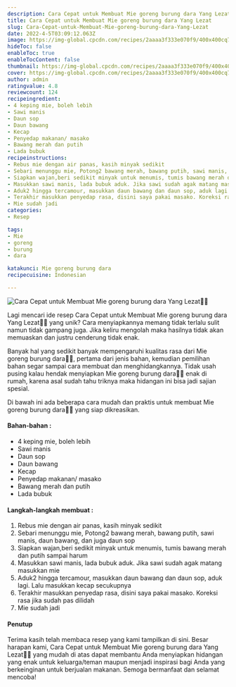 ```yaml
---
description: Cara Cepat untuk Membuat Mie goreng burung dara Yang Lezat"
title: Cara Cepat untuk Membuat Mie goreng burung dara Yang Lezat
slug: Cara-Cepat-untuk-Membuat-Mie-goreng-burung-dara-Yang-Lezat
date: 2022-4-5T03:09:12.063Z
image: https://img-global.cpcdn.com/recipes/2aaaa3f333e070f9/400x400cq70/photo.jpg
hideToc: false
enableToc: true
enableTocContent: false
thumbnail: https://img-global.cpcdn.com/recipes/2aaaa3f333e070f9/400x400cq70/photo.jpg
cover: https://img-global.cpcdn.com/recipes/2aaaa3f333e070f9/400x400cq70/photo.jpg
author: admin
ratingvalue: 4.8
reviewcount: 124
recipeingredient:
- 4 keping mie, boleh lebih
- Sawi manis
- Daun sop
- Daun bawang
- Kecap
- Penyedap makanan/ masako
- Bawang merah dan putih
- Lada bubuk
recipeinstructions:
- Rebus mie dengan air panas, kasih minyak sedikit
- Sebari menunggu mie, Potong2 bawang merah, bawang putih, sawi manis, daun bawang, dan juga daun sop
- Siapkan wajan,beri sedikit minyak untuk menumis, tumis bawang merah dan putih sampai harum
- Masukkan sawi manis, lada bubuk aduk. Jika sawi sudah agak matang masukkan mie
- Aduk2 hingga tercamour, masukkan daun bawang dan daun sop, aduk lagi. Lalu masukkan kecap secukupnya
- Terakhir masukkan penyedap rasa, disini saya pakai masako. Koreksi rasa jika sudah pas dilidah
- Mie sudah jadi
categories:
- Resep

tags:
- Mie
- goreng
- burung
- dara

katakunci: Mie goreng burung dara
recipecuisine: Indonesian

---
```


![Cara Cepat untuk Membuat Mie goreng burung dara Yang Lezat👩‍🍳](https://img-global.cpcdn.com/recipes/2aaaa3f333e070f9/400x400cq70/photo.jpg)

Lagi mencari ide resep Cara Cepat untuk Membuat Mie goreng burung dara Yang Lezat👩‍🍳 yang unik? Cara menyiapkannya memang tidak terlalu sulit namun tidak gampang juga. Jika keliru mengolah maka hasilnya tidak akan memuaskan dan justru cenderung tidak enak.

Banyak hal yang sedikit banyak mempengaruhi kualitas rasa dari Mie goreng burung dara👩‍🍳, pertama dari jenis bahan, kemudian pemilihan bahan segar sampai cara membuat dan menghidangkannya. Tidak usah pusing kalau hendak menyiapkan Mie goreng burung dara👩‍🍳 enak di rumah, karena asal sudah tahu triknya maka hidangan ini bisa jadi sajian spesial.

Di bawah ini ada beberapa cara mudah dan praktis untuk membuat Mie goreng burung dara👩‍🍳 yang siap dikreasikan.

<!--inarticleads1-->

#### Bahan-bahan :

- 4 keping mie, boleh lebih
- Sawi manis
- Daun sop
- Daun bawang
- Kecap
- Penyedap makanan/ masako
- Bawang merah dan putih
- Lada bubuk

<!--inarticleads2-->

#### Langkah-langkah membuat :

1. Rebus mie dengan air panas, kasih minyak sedikit
1. Sebari menunggu mie, Potong2 bawang merah, bawang putih, sawi manis, daun bawang, dan juga daun sop
1. Siapkan wajan,beri sedikit minyak untuk menumis, tumis bawang merah dan putih sampai harum
1. Masukkan sawi manis, lada bubuk aduk. Jika sawi sudah agak matang masukkan mie
1. Aduk2 hingga tercamour, masukkan daun bawang dan daun sop, aduk lagi. Lalu masukkan kecap secukupnya
1. Terakhir masukkan penyedap rasa, disini saya pakai masako. Koreksi rasa jika sudah pas dilidah
1. Mie sudah jadi

#### Penutup

Terima kasih telah membaca resep yang kami tampilkan di sini. Besar harapan kami, Cara Cepat untuk Membuat Mie goreng burung dara Yang Lezat👩‍🍳 yang mudah di atas dapat membantu Anda menyiapkan hidangan yang enak untuk keluarga/teman maupun menjadi inspirasi bagi Anda yang berkeinginan untuk berjualan makanan. Semoga bermanfaat dan selamat mencoba!